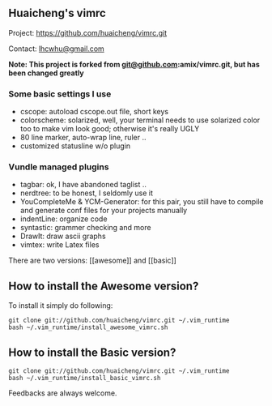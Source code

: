 ## Huaicheng's vimrc ##

Project: https://github.com/huaicheng/vimrc.git

Contact: <lhcwhu@gmail.com>

**Note: This project is forked from git@github.com:amix/vimrc.git, but has been changed greatly**

### Some basic settings I use ###
  * cscope: autoload cscope.out file, short keys
  * colorscheme: solarized, well, your terminal needs to use solarized color too to make vim look good; otherwise it's really UGLY
  * 80 line marker, auto-wrap line, ruler ..
  * customized statusline w/o plugin

### Vundle managed plugins ###
  * tagbar: ok, I have abandoned taglist ..
  * nerdtree: to be honest, I seldomly use it
  * YouCompleteMe & YCM-Generator: for this pair, you still have to compile and generate conf files for your projects manually
  * indentLine: organize code 
  * syntastic: grammer checking and more
  * DrawIt: draw ascii graphs
  * vimtex: write Latex files

There are two versions: [[awesome]] and [[basic]] 

## How to install the Awesome version?
To install it simply do following:

	git clone git://github.com/huaicheng/vimrc.git ~/.vim_runtime
	bash ~/.vim_runtime/install_awesome_vimrc.sh


## How to install the Basic version?

	git clone git://github.com/huaicheng/vimrc.git ~/.vim_runtime
	bash ~/.vim_runtime/install_basic_vimrc.sh


Feedbacks are always welcome.